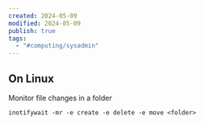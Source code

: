 ```yaml
---
created: 2024-05-09
modified: 2024-05-09
publish: true
tags:
  - "#computing/sysadmin"
---
```


## On Linux
Monitor file changes in a folder
```shell
inotifywait -mr -e create -e delete -e move <folder>
```